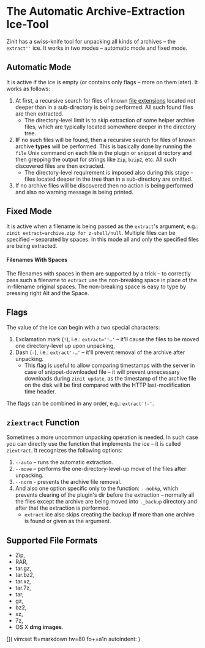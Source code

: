 # The Automatic Archive-Extraction Ice-Tool

Zinit has a swiss-knife tool for unpacking all kinds of archives – the
`extract''` ice. It works in two modes – automatic mode and fixed mode.

## Automatic Mode

It is active if the ice is empty (or contains only flags – more on them later).
It works as follows:

1. At first, a recursive search for files of known [file
   extensions](#supported_file_formats) located not deeper than in
   a sub-directory is being performed. All such found files are then extracted.
   - The directory-level limit is to skip extraction of some helper archive
     files, which are typically located somewhere deeper in the directory tree.
2. **IF** no such files will be found, then a recursive search for files of
   known archive **types** will be performed. This is basically done by running
   the `file` Unix command on each file in the plugin or snippet directory and
   then grepping the output for strings like `Zip`, `bzip2`, etc. All such
   discovered files are then extracted.
   - The directory-level requirement is imposed also during this stage - files
     located deeper in the tree than in a sub-directory are omitted.
3. If no archive files will be discovered then no action is being performed and
   also no warning message is being printed.

## Fixed Mode

It is active when a filename is being passed as the `extract`'s argument, e.g.:
`zinit extract=archive.zip for z-shell/null`. Multiple files can be specified
– separated by spaces. In this mode all and only the specified files are being
extracted.

#### Filenames With Spaces

The filenames with spaces in them are supported by a trick – to correctly pass
such a filename to `extract` use the non-breaking space in place of the
in-filename original spaces. The non-breaking space is easy to type by pressing
right Alt and the Space.

## Flags

The value of the ice can begin with a two special characters:

1. Exclamation mark (`!`), i.e.: `extract='!…'` – it'll cause the files to be
   moved one directory-level up upon unpacking,
2. Dash (`-`), i.e.: `extract'-…'` – it'll prevent removal of the archive after
   unpacking.
   - This flag is useful to allow comparing timestamps with the server in case
     of snippet-downloaded file – it will prevent unnecessary downloads during
     `zinit update`, as the timestamp of the archive file on the disk will be
     first compared with the HTTP last-modification time header.

The flags can be combined in any order, e.g.: `extract'!-'`.

## `ziextract` Function

Sometimes a more uncommon unpacking operation is needed. In such case you can
directly use the function that implements the ice – it is called `ziextract`. It
recognizes the following options:

1. `--auto` – runs the automatic extraction.
2. `--move` – performs the one-directory-level-up move of the files after
   unpacking.
3. `--norm` - prevents the archive file removal.
4. And also one option specific only to the function: `--nobkp`, which prevents
   clearing of the plugin's dir before the extraction – normally all the files
   except the archive are being moved into `._backup` directory and after that
   the extraction is performed.
   - `extract` ice also skips creating the backup **if** more than one archive
     is found or given as the argument.

## Supported File Formats

- Zip,
- RAR,
- tar.gz,
- tar.bz2,
- tar.xz,
- tar.7z,
- tar,
- gz,
- bz2,
- xz,
- 7z,
- OS X **dmg images**.

[]( vim:set ft=markdown tw=80 fo+=a1n autoindent: )

